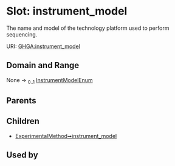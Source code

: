 
# Slot: instrument_model


The name and model of the technology platform used to perform sequencing.

URI: [GHGA:instrument_model](https://w3id.org/GHGA/instrument_model)


## Domain and Range

None &#8594;  <sub>0..1</sub> [InstrumentModelEnum](InstrumentModelEnum.md)

## Parents


## Children

 *  [ExperimentalMethod➞instrument_model](ExperimentalMethod_instrument_model.md)

## Used by

